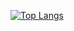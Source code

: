 [![Top Langs](https://github-readme-stats.vercel.app/api/top-langs/?username=efrainolvera&layout=compact&theme=midnight-purple)](https://github.com/anuraghazra/github-readme-stats)
